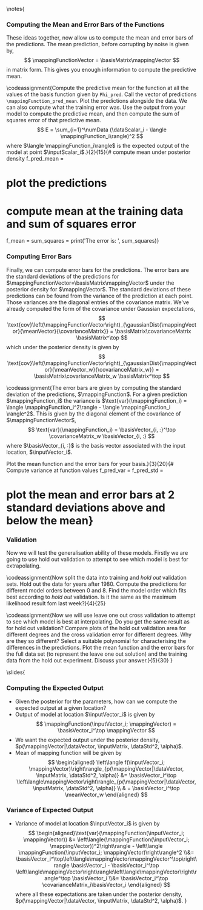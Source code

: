 \notes{
### Computing the Mean and Error Bars of the Functions

These ideas together, now allow us to compute the mean and error bars of the predictions. The mean prediction, before corrupting by noise is given by,
$$
\mappingFunctionVector = \basisMatrix\mappingVector
$$
in matrix form. This gives you enough information to compute the predictive mean.

\codeassignment{Compute the predictive mean for the function at all
the values of the basis function given by `Phi_pred`. Call the vector of
predictions `\mappingFunction_pred_mean`. Plot the predictions alongside the data. We can also
compute what the training error was. Use the output from your model to compute
the predictive mean, and then compute the sum of squares error of that
predictive mean.
$$
E = \sum_{i=1}^\numData (\dataScalar_i - \langle \mappingFunction_i\rangle)^2
$$
where
$\langle \mappingFunction_i\rangle$ is the expected output of the model at point $\inputScalar_i$.}{2}{15}{# compute mean under posterior density
f_pred_mean = 

# plot the predictions

# compute mean at the training data and sum of squares error
f_mean = 
sum_squares = 
print('The error is: ', sum_squares)}

### Computing Error Bars

Finally, we can compute error bars for the predictions. The error bars are the standard deviations of the predictions for $\mappingFunctionVector=\basisMatrix\mappingVector$ under the posterior density for $\mappingVector$. The standard deviations of these predictions can be found from the variance of the prediction at each point. Those variances are the diagonal entries of the covariance matrix. We've already computed the form of the covariance under Gaussian expectations, 
$$
\text{cov}\left(\mappingFunctionVector\right)_{\gaussianDist{\mappingVector}{\meanVector}{\covarianceMatrix}} = \basisMatrix\covarianceMatrix \basisMatrix^\top
$$
which under the posterior density is given by
$$
\text{cov}\left(\mappingFunctionVector\right)_{\gaussianDist{\mappingVector}{\meanVector_w}{\covarianceMatrix_w}} = \basisMatrix\covarianceMatrix_w \basisMatrix^\top
$$

\codeassignment{The error bars are given by computing the standard
deviation of the predictions, $\mappingFunction$. For a given prediction $\mappingFunction_i$ the variance is
$\text{var}(\mappingFunction_i) = \langle \mappingFunction_i^2\rangle - \langle \mappingFunction_i \rangle^2$. This is given
by the diagonal element of the covariance of $\mappingFunctionVector$,
$$
\text{var}(\mappingFunction_i) =
\basisVector_{i, :}^\top \covarianceMatrix_w \basisVector_{i, :}
$$
where
$\basisVector_{i, :}$ is the basis vector associated with the input
location, $\inputVector_i$.

Plot the mean function and the error bars for your
basis.}{3}{20}{# Compute variance at function values
f_pred_var = 
f_pred_std = 

# plot the mean and error bars at 2 standard deviations above and below the mean}

### Validation

Now we will test the generalisation ability of these models.  Firstly we are going to use hold out validation to attempt to see which model is best for extrapolating.

\codeassignment{Now split the data into training and *hold out* validation sets. Hold out the data for years after 1980. Compute the predictions for different model orders between 0 and 8. Find the model order which fits best according to *hold out* validation. Is it the same as the maximum likelihood result fom last week?}{4}{25}

\codeassignment{Now we will use leave one out cross validation to attempt to see which model is best at interpolating. Do you get the same result as for hold out validation? Compare plots of the hold out validation area for different degrees and the cross validation error for different degrees. Why are they so different? Select a suitable polynomial for characterising the differences in the predictions. Plot the mean function and the error bars for the full data set (to represent the leave one out solution) and the training data from the hold out experiment. Discuss your answer.}{5}{30}
}

\slides{
### Computing the Expected Output

* Given the posterior for the parameters, how can we compute the expected output at a given location?
* Output of model at location $\inputVector_i$ is given by
  $$
  \mappingFunction(\inputVector_i; \mappingVector) = \basisVector_i^\top \mappingVector
  $$
* We want the expected output under the posterior density, $p(\mappingVector|\dataVector, \inputMatrix, \dataStd^2, \alpha)$.
* Mean of mapping function will be given by 
  $$
  \begin{aligned} \left\langle f(\inputVector_i; \mappingVector)\right\rangle_{p(\mappingVector|\dataVector, \inputMatrix, \dataStd^2, \alpha)} &= \basisVector_i^\top \left\langle\mappingVector\right\rangle_{p(\mappingVector|\dataVector, \inputMatrix, \dataStd^2, \alpha)} \\  & = \basisVector_i^\top \meanVector_w \end{aligned}
  $$

### Variance of Expected Output

* Variance of model at location $\inputVector_i$ is given by
  $$
  \begin{aligned}\text{var}(\mappingFunction(\inputVector_i; \mappingVector)) &= \left\langle(\mappingFunction(\inputVector_i; \mappingVector))^2\right\rangle - \left\langle \mappingFunction(\inputVector_i; \mappingVector)\right\rangle^2 \\&= \basisVector_i^\top\left\langle\mappingVector\mappingVector^\top\right\rangle \basisVector_i - \basisVector_i^\top \left\langle\mappingVector\right\rangle\left\langle\mappingVector\right\rangle^\top \basisVector_i \\&= \basisVector_i^\top \covarianceMatrix_i\basisVector_i
  \end{aligned}
  $$ 
  where all these expectations are taken under the posterior density, $p(\mappingVector|\dataVector, \inputMatrix, \dataStd^2, \alpha)$.
}
